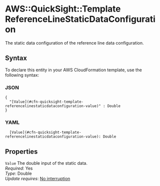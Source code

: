 # AWS::QuickSight::Template ReferenceLineStaticDataConfiguration<a name="aws-properties-quicksight-template-referencelinestaticdataconfiguration"></a>

The static data configuration of the reference line data configuration\.

## Syntax<a name="aws-properties-quicksight-template-referencelinestaticdataconfiguration-syntax"></a>

To declare this entity in your AWS CloudFormation template, use the following syntax:

### JSON<a name="aws-properties-quicksight-template-referencelinestaticdataconfiguration-syntax.json"></a>

```
{
  "[Value](#cfn-quicksight-template-referencelinestaticdataconfiguration-value)" : Double
}
```

### YAML<a name="aws-properties-quicksight-template-referencelinestaticdataconfiguration-syntax.yaml"></a>

```
  [Value](#cfn-quicksight-template-referencelinestaticdataconfiguration-value): Double
```

## Properties<a name="aws-properties-quicksight-template-referencelinestaticdataconfiguration-properties"></a>

`Value` <a name="cfn-quicksight-template-referencelinestaticdataconfiguration-value"></a>
The double input of the static data\.  
_Required_: Yes  
_Type_: Double  
_Update requires_: [No interruption](https://docs.aws.amazon.com/AWSCloudFormation/latest/UserGuide/using-cfn-updating-stacks-update-behaviors.html#update-no-interrupt)
